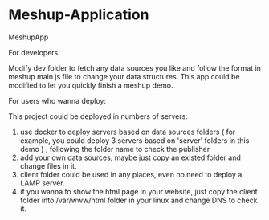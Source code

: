 # Meshup-Application
MeshupApp

For developers:

Modify dev folder to fetch any data sources you like and follow the format in meshup main js file to change your data structures.
This app could be modified to let you quickly finish a meshup demo.

For users who wanna deploy:

This project could be deployed in numbers of servers:
1. use docker to deploy servers based on data sources folders ( for example, you could deploy 3 servers based on 'server' folders in this demo ) , following the folder name to check the publisher
2. add your own data sources, maybe just copy an existed folder and change files in it.
3. client folder could be used in any places, even no need to deploy a LAMP server.
4. if you wanna to show the html page in your website, just copy the client folder into /var/www/html folder in your linux and change DNS to check it.

